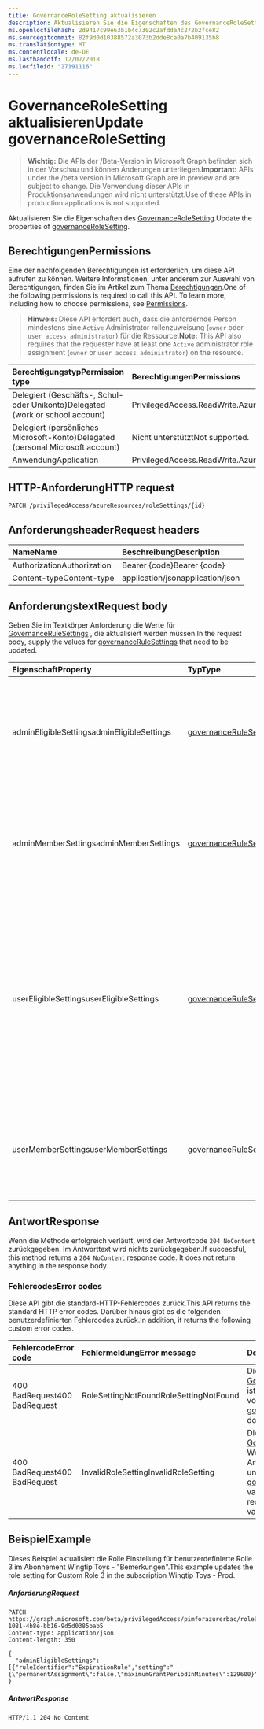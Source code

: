 ```yaml
---
title: GovernanceRoleSetting aktualisieren
description: Aktualisieren Sie die Eigenschaften des GovernanceRoleSetting.
ms.openlocfilehash: 2d9417c99e63b1b4c7302c2afdda4c272b2fce82
ms.sourcegitcommit: 82f9d0d10388572a3073b2dde8ca0a7b409135b8
ms.translationtype: MT
ms.contentlocale: de-DE
ms.lasthandoff: 12/07/2018
ms.locfileid: "27191116"
---
```

# <a name="update-governancerolesetting"></a><span data-ttu-id="e3a17-103">GovernanceRoleSetting aktualisieren</span><span class="sxs-lookup"><span data-stu-id="e3a17-103">Update governanceRoleSetting</span></span>

> <span data-ttu-id="e3a17-104">**Wichtig:** Die APIs der /Beta-Version in Microsoft Graph befinden sich in der Vorschau und können Änderungen unterliegen.</span><span class="sxs-lookup"><span data-stu-id="e3a17-104">**Important:** APIs under the /beta version in Microsoft Graph are in preview and are subject to change.</span></span> <span data-ttu-id="e3a17-105">Die Verwendung dieser APIs in Produktionsanwendungen wird nicht unterstützt.</span><span class="sxs-lookup"><span data-stu-id="e3a17-105">Use of these APIs in production applications is not supported.</span></span>

<span data-ttu-id="e3a17-106">Aktualisieren Sie die Eigenschaften des [GovernanceRoleSetting](../resources/governancerolesetting.md).</span><span class="sxs-lookup"><span data-stu-id="e3a17-106">Update the properties of [governanceRoleSetting](../resources/governancerolesetting.md).</span></span>

## <a name="permissions"></a><span data-ttu-id="e3a17-107">Berechtigungen</span><span class="sxs-lookup"><span data-stu-id="e3a17-107">Permissions</span></span>
<span data-ttu-id="e3a17-p102">Eine der nachfolgenden Berechtigungen ist erforderlich, um diese API aufrufen zu können. Weitere Informationen, unter anderem zur Auswahl von Berechtigungen, finden Sie im Artikel zum Thema [Berechtigungen](/graph/permissions-reference).</span><span class="sxs-lookup"><span data-stu-id="e3a17-p102">One of the following permissions is required to call this API. To learn more, including how to choose permissions, see [Permissions](/graph/permissions-reference).</span></span>

><span data-ttu-id="e3a17-110">**Hinweis:** Diese API erfordert auch, dass die anfordernde Person mindestens eine `Active` Administrator rollenzuweisung (`owner` oder `user access administrator`) für die Ressource.</span><span class="sxs-lookup"><span data-stu-id="e3a17-110">**Note:** This API also requires that the requester have at least one `Active` administrator role assignment (`owner` or `user access administrator`) on the resource.</span></span>

|<span data-ttu-id="e3a17-111">Berechtigungstyp</span><span class="sxs-lookup"><span data-stu-id="e3a17-111">Permission type</span></span>      | <span data-ttu-id="e3a17-112">Berechtigungen</span><span class="sxs-lookup"><span data-stu-id="e3a17-112">Permissions</span></span>              |
|:--------------------|:---------------------------------------------------------|
|<span data-ttu-id="e3a17-113">Delegiert (Geschäfts-, Schul- oder Unikonto)</span><span class="sxs-lookup"><span data-stu-id="e3a17-113">Delegated (work or school account)</span></span> | <span data-ttu-id="e3a17-114">PrivilegedAccess.ReadWrite.AzureResources</span><span class="sxs-lookup"><span data-stu-id="e3a17-114">PrivilegedAccess.ReadWrite.AzureResources</span></span>  |
|<span data-ttu-id="e3a17-115">Delegiert (persönliches Microsoft-Konto)</span><span class="sxs-lookup"><span data-stu-id="e3a17-115">Delegated (personal Microsoft account)</span></span> | <span data-ttu-id="e3a17-116">Nicht unterstützt</span><span class="sxs-lookup"><span data-stu-id="e3a17-116">Not supported.</span></span>    |
|<span data-ttu-id="e3a17-117">Anwendung</span><span class="sxs-lookup"><span data-stu-id="e3a17-117">Application</span></span> | <span data-ttu-id="e3a17-118">PrivilegedAccess.ReadWrite.AzureResources</span><span class="sxs-lookup"><span data-stu-id="e3a17-118">PrivilegedAccess.ReadWrite.AzureResources</span></span> |

## <a name="http-request"></a><span data-ttu-id="e3a17-119">HTTP-Anforderung</span><span class="sxs-lookup"><span data-stu-id="e3a17-119">HTTP request</span></span>
<!-- { "blockType": "ignored" } -->
```http
PATCH /privilegedAccess/azureResources/roleSettings/{id}
```
## <a name="request-headers"></a><span data-ttu-id="e3a17-120">Anforderungsheader</span><span class="sxs-lookup"><span data-stu-id="e3a17-120">Request headers</span></span>
| <span data-ttu-id="e3a17-121">Name</span><span class="sxs-lookup"><span data-stu-id="e3a17-121">Name</span></span>       | <span data-ttu-id="e3a17-122">Beschreibung</span><span class="sxs-lookup"><span data-stu-id="e3a17-122">Description</span></span>|
|:-----------|:-----------|
| <span data-ttu-id="e3a17-123">Authorization</span><span class="sxs-lookup"><span data-stu-id="e3a17-123">Authorization</span></span>  | <span data-ttu-id="e3a17-124">Bearer {code}</span><span class="sxs-lookup"><span data-stu-id="e3a17-124">Bearer {code}</span></span>|
| <span data-ttu-id="e3a17-125">Content-type</span><span class="sxs-lookup"><span data-stu-id="e3a17-125">Content-type</span></span>  | <span data-ttu-id="e3a17-126">application/json</span><span class="sxs-lookup"><span data-stu-id="e3a17-126">application/json</span></span>|


## <a name="request-body"></a><span data-ttu-id="e3a17-127">Anforderungstext</span><span class="sxs-lookup"><span data-stu-id="e3a17-127">Request body</span></span>
<span data-ttu-id="e3a17-128">Geben Sie im Textkörper Anforderung die Werte für [GovernanceRuleSettings](../resources/governancerulesetting.md) , die aktualisiert werden müssen.</span><span class="sxs-lookup"><span data-stu-id="e3a17-128">In the request body, supply the values for [governanceRuleSettings](../resources/governancerulesetting.md) that need to be updated.</span></span> 

| <span data-ttu-id="e3a17-129">Eigenschaft</span><span class="sxs-lookup"><span data-stu-id="e3a17-129">Property</span></span>     | <span data-ttu-id="e3a17-130">Typ</span><span class="sxs-lookup"><span data-stu-id="e3a17-130">Type</span></span>   |<span data-ttu-id="e3a17-131">Beschreibung</span><span class="sxs-lookup"><span data-stu-id="e3a17-131">Description</span></span>|
|:---------------|:--------|:----------|
|<span data-ttu-id="e3a17-132">adminEligibleSettings</span><span class="sxs-lookup"><span data-stu-id="e3a17-132">adminEligibleSettings</span></span>|[<span data-ttu-id="e3a17-133">governanceRuleSetting</span><span class="sxs-lookup"><span data-stu-id="e3a17-133">governanceRuleSetting</span></span>](../resources/governancerulesetting.md)|<span data-ttu-id="e3a17-134">Die Einstellungen, die ausgewertet werden, wenn ein Administrator versucht, eine Aufgabe zu auswählbaren Rolle hinzufügen.</span><span class="sxs-lookup"><span data-stu-id="e3a17-134">The rule settings that are evaluated when an administrator tries to add an eligible role assignment.</span></span>|
|<span data-ttu-id="e3a17-135">adminMemberSettings</span><span class="sxs-lookup"><span data-stu-id="e3a17-135">adminMemberSettings</span></span>|[<span data-ttu-id="e3a17-136">governanceRuleSetting</span><span class="sxs-lookup"><span data-stu-id="e3a17-136">governanceRuleSetting</span></span>](../resources/governancerulesetting.md)|<span data-ttu-id="e3a17-137">Die Einstellungen, die ausgewertet werden, wenn ein Administrator versucht, eine direkte rollenzuweisung hinzufügen.</span><span class="sxs-lookup"><span data-stu-id="e3a17-137">The rule settings that are evaluated when an administrator tries to add a direct member role assignment.</span></span>|
|<span data-ttu-id="e3a17-138">userEligibleSettings</span><span class="sxs-lookup"><span data-stu-id="e3a17-138">userEligibleSettings</span></span>|[<span data-ttu-id="e3a17-139">governanceRuleSetting</span><span class="sxs-lookup"><span data-stu-id="e3a17-139">governanceRuleSetting</span></span>](../resources/governancerulesetting.md)|<span data-ttu-id="e3a17-140">Die Einstellungen, die ausgewertet werden, wenn ein Benutzer versucht, eine Aufgabe zu auswählbaren Rolle hinzufügen.</span><span class="sxs-lookup"><span data-stu-id="e3a17-140">The rule settings that are evaluated when a user tries to add an eligible role assignment.</span></span> <span data-ttu-id="e3a17-141">Dies wird nicht unterstützt für `pimforazurerbac` Szenario vorläufig und kann in zukünftigen Szenarien zur Verfügung gestellt.</span><span class="sxs-lookup"><span data-stu-id="e3a17-141">This is not supported for `pimforazurerbac` scenario for now, and may be available in the future scenarios.</span></span>|
|<span data-ttu-id="e3a17-142">userMemberSettings</span><span class="sxs-lookup"><span data-stu-id="e3a17-142">userMemberSettings</span></span>|[<span data-ttu-id="e3a17-143">governanceRuleSetting</span><span class="sxs-lookup"><span data-stu-id="e3a17-143">governanceRuleSetting</span></span>](../resources/governancerulesetting.md)|<span data-ttu-id="e3a17-144">Die Einstellungen, die ausgewertet werden, wenn ein Benutzer versucht, seine rollenzuweisung aktivieren.</span><span class="sxs-lookup"><span data-stu-id="e3a17-144">The rule settings that are evaluated when a user tries to activate his role assignment.</span></span>|

## <a name="response"></a><span data-ttu-id="e3a17-145">Antwort</span><span class="sxs-lookup"><span data-stu-id="e3a17-145">Response</span></span>
<span data-ttu-id="e3a17-p104">Wenn die Methode erfolgreich verläuft, wird der Antwortcode `204 NoContent` zurückgegeben. Im Antworttext wird nichts zurückgegeben.</span><span class="sxs-lookup"><span data-stu-id="e3a17-p104">If successful, this method returns a `204 NoContent` response code. It does not return anything in the response body.</span></span> 

### <a name="error-codes"></a><span data-ttu-id="e3a17-148">Fehlercodes</span><span class="sxs-lookup"><span data-stu-id="e3a17-148">Error codes</span></span>
<span data-ttu-id="e3a17-149">Diese API gibt die standard-HTTP-Fehlercodes zurück.</span><span class="sxs-lookup"><span data-stu-id="e3a17-149">This API returns the standard HTTP error codes.</span></span> <span data-ttu-id="e3a17-150">Darüber hinaus gibt es die folgenden benutzerdefinierten Fehlercodes zurück.</span><span class="sxs-lookup"><span data-stu-id="e3a17-150">In addition, it returns the following custom error codes.</span></span>

|<span data-ttu-id="e3a17-151">Fehlercode</span><span class="sxs-lookup"><span data-stu-id="e3a17-151">Error code</span></span>     | <span data-ttu-id="e3a17-152">Fehlermeldung</span><span class="sxs-lookup"><span data-stu-id="e3a17-152">Error message</span></span>         | <span data-ttu-id="e3a17-153">Details</span><span class="sxs-lookup"><span data-stu-id="e3a17-153">Details</span></span>             |
|:--------------| :---------------------|:--------------------|
| <span data-ttu-id="e3a17-154">400 BadRequest</span><span class="sxs-lookup"><span data-stu-id="e3a17-154">400 BadRequest</span></span>| <span data-ttu-id="e3a17-155">RoleSettingNotFound</span><span class="sxs-lookup"><span data-stu-id="e3a17-155">RoleSettingNotFound</span></span>   | <span data-ttu-id="e3a17-156">Die [GovernanceRoleSetting](../resources/governancerolesetting.md) ist im System nicht vorhanden.</span><span class="sxs-lookup"><span data-stu-id="e3a17-156">The [governanceRoleSetting](../resources/governancerolesetting.md) does not exist in system.</span></span>
| <span data-ttu-id="e3a17-157">400 BadRequest</span><span class="sxs-lookup"><span data-stu-id="e3a17-157">400 BadRequest</span></span>| <span data-ttu-id="e3a17-158">InvalidRoleSetting</span><span class="sxs-lookup"><span data-stu-id="e3a17-158">InvalidRoleSetting</span></span>    | <span data-ttu-id="e3a17-159">Die [GovernanceRuleSettings](../resources/governancerulesetting.md) Werte im Textkörper Anforderung ist ungültig.</span><span class="sxs-lookup"><span data-stu-id="e3a17-159">The [governanceRuleSettings](../resources/governancerulesetting.md) values provided in the request body are not valid.</span></span>

## <a name="example"></a><span data-ttu-id="e3a17-160">Beispiel</span><span class="sxs-lookup"><span data-stu-id="e3a17-160">Example</span></span> 
<span data-ttu-id="e3a17-161">Dieses Beispiel aktualisiert die Rolle Einstellung für benutzerdefinierte Rolle 3 im Abonnement Wingtip Toys - "Bemerkungen".</span><span class="sxs-lookup"><span data-stu-id="e3a17-161">This example updates the role setting for Custom Role 3 in the subscription Wingtip Toys - Prod.</span></span>
##### <a name="request"></a><span data-ttu-id="e3a17-162">Anforderung</span><span class="sxs-lookup"><span data-stu-id="e3a17-162">Request</span></span>
<!-- {
  "blockType": "request",
  "name": "update_governancerolesetting"
}-->
```http
PATCH https://graph.microsoft.com/beta/privilegedAccess/pimforazurerbac/roleSettings/5fb5aef8-1081-4b8e-bb16-9d5d0385bab5
Content-type: application/json
Content-length: 350

{
  "adminEligibleSettings":[{"ruleIdentifier":"ExpirationRule","setting":"{\"permanentAssignment\":false,\"maximumGrantPeriodInMinutes\":129600}"}]
}
```
##### <a name="response"></a><span data-ttu-id="e3a17-163">Antwort</span><span class="sxs-lookup"><span data-stu-id="e3a17-163">Response</span></span>
<!-- {
  "blockType": "response",
  "@odata.type": "microsoft.graph.None"
} -->
```http
HTTP/1.1 204 No Content
```

<!-- uuid: 8fcb5dbc-d5aa-4681-8e31-b001d5168d79
2015-10-25 14:57:30 UTC -->
<!-- {
  "type": "#page.annotation",
  "description": "Update governanceRoleSetting",
  "keywords": "",
  "section": "documentation",
  "tocPath": ""
}-->

